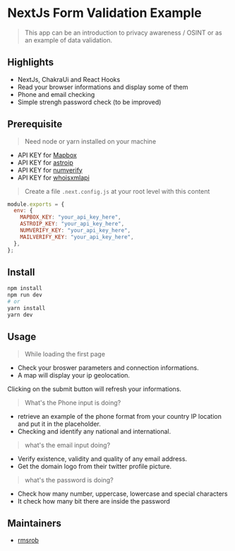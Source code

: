<!-- [![name](url_img)] -->

# NextJs Form Validation Example

> This app can be an introduction to privacy awareness / OSINT or as an example of data validation.

## Highlights

- NextJs, ChakraUi and React Hooks
- Read your browser informations and display some of them
- Phone and email checking
- Simple strengh password check (to be improved)

## Prerequisite

> Need node or yarn installed on your machine

- API KEY for [Mapbox](https://www.mapbox.com/)
- API KEY for [astroip](https://astroip.co)
- API KEY for [numverify](https://numverify.com/)
- API KEY for [whoisxmlapi](https://emailverification.whoisxmlapi.com)

> Create a file `.next.config.js` at your root level with this content

```js
module.exports = {
  env: {
    MAPBOX_KEY: "your_api_key_here",
    ASTROIP_KEY: "your_api_key_here",
    NUMVERIFY_KEY: "your_api_key_here",
    MAILVERIFY_KEY: "your_api_key_here",
  },
};
```

## Install

```sh
npm install
npm run dev
# or
yarn install
yarn dev
```

## Usage

> While loading the first page

- Check your broswer parameters and connection informations.
- A map will display your ip geolocation.

Clicking on the submit button will refresh your informations.

> What's the Phone input is doing?

- retrieve an example of the phone format from your country IP location and put it in the placeholder.
- Checking and identify any national and international.

> what's the email input doing?

- Verify existence, validity and quality of any email address.
- Get the domain logo from their twitter profile picture.

> what's the password is doing?

- Check how many number, uppercase, lowercase and special characters
- It check how many bit there are inside the password

## Maintainers

- [rmsrob][me]

[me]: https://github.com/rmsrob

<!-- [me]: https://gitlab.com/rmsrob -->
